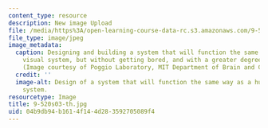 ```yaml
---
content_type: resource
description: New image Upload
file: /media/https%3A/open-learning-course-data-rc.s3.amazonaws.com/9-520-statistical-learning-theory-and-applications-spring-2003/04b9db94b1614f144d283592705089f4_9-520s03-th.jpg
file_type: image/jpeg
image_metadata:
  caption: Designing and building a system that will function the same way as a human
    visual system, but without getting bored, and with a greater degree of accuracy.
    (Image courtesy of Poggio Laboratory, MIT Department of Brain and Cognitive Sciences.)
  credit: ''
  image-alt: Design of a system that will function the same way as a human visual
    system.
resourcetype: Image
title: 9-520s03-th.jpg
uid: 04b9db94-b161-4f14-4d28-3592705089f4
---
```

